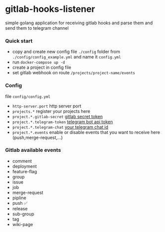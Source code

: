 # gitlab-hooks-listener
simple golang application for receiving gitlab hooks and parse them and send them to telegram channel 

### Quick start
- copy and create new config file `./config` folder from `./config/config_example.yml` and name it `config.yml`
- run `docker-compose up -d`
- create a project in config file 
- set gitlab webhook on route `/projects/project-name/events`

### Config 
file `config/config.yml` 
- `http-server.port` http server port 
- `projects.*` register your projects here 
- `project.*.gitlab-secret` [gitlab secret token](https://docs.gitlab.com/ee/user/project/integrations/webhooks.html#validate-payloads-by-using-a-secret-token) 
- `project.*.telegram-token` [telegram bot api token ](https://core.telegram.org/bots/api#authorizing-your-bot)
- `project.*.telegram-chat` [your telegram chat id](https://core.telegram.org/bots/api#chat) 
- `project.*.events` enable or disable events that you want to receive here (push,merge-request,...)

### Gitlab available events  
- comment
- deployment
- feature-flag
- group
- issue
- job
- merge-request
- pipline
- push ✅
- release
- sub-group
- tag
- wiki-page 

